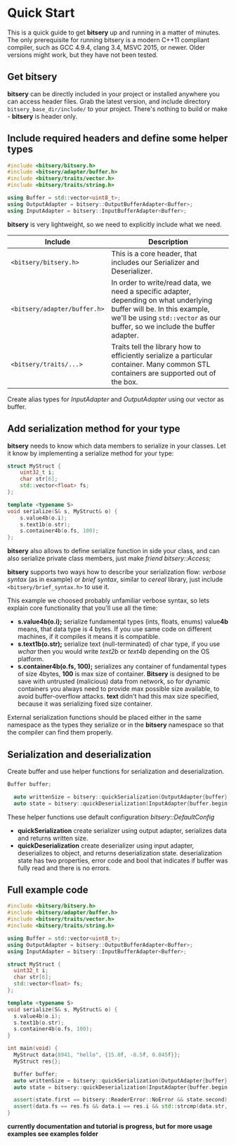# Quick Start

This is a quick guide to get **bitsery** up and running in a matter of minutes.
The only prerequisite for running bitsery is a modern C++11 compliant compiler, such as GCC 4.9.4, clang 3.4, MSVC 2015, or newer.
Older versions might work, but they have not been tested.

## Get bitsery

**bitsery** can be directly included in your project or installed anywhere you can access header files.
Grab the latest version, and include directory `bitsery_base_dir/include/` to your project.
There's nothing to build or make - **bitsery** is header only.

## Include required headers and define some helper types

```cpp
#include <bitsery/bitsery.h>
#include <bitsery/adapter/buffer.h>
#include <bitsery/traits/vector.h>
#include <bitsery/traits/string.h>

using Buffer = std::vector<uint8_t>;
using OutputAdapter = bitsery::OutputBufferAdapter<Buffer>;
using InputAdapter = bitsery::InputBufferAdapter<Buffer>;

```

**bitsery** is very lightweight, so we need to explicitly include what we need.

Include  |  Description
--|--
`<bitsery/bitsery.h>`  |  This is a core header, that includes our Serializer and Deserializer.
`<bitsery/adapter/buffer.h>`  |  In order to write/read data, we need a specific adapter, depending on what underlying buffer will be. In this example, we'll be using `std::vector` as our buffer, so we include the buffer adapter.
`<bitsery/traits/...>`  |  Traits tell the library how to efficiently serialize a particular container. Many common STL containers are supported out of the box.

Create alias types for *InputAdapter* and *OutputAdapter* using our vector as buffer.

## Add serialization method for your type

**bitsery** needs to know which data members to serialize in your classes.
Let it know by implementing a serialize method for your type:

```cpp
struct MyStruct {
    uint32_t i;
    char str[6];
    std::vector<float> fs;
};

template <typename S>
void serialize(S& s, MyStruct& o) {
    s.value4b(o.i);
    s.text1b(o.str);
    s.container4b(o.fs, 100);
};
```

**bitsery** also allows to define serialize function in side your class, and can also serialize private class members, just make *friend bitsery::Access;*

**bitsery** supports two ways how to describe your serialization flow: *verbose syntax* (as in example) or *brief syntax*, similar to *cereal* library, just include `<bitsery/brief_syntax.h>` to use it.

This example we choosed probably unfamiliar verbose syntax, so lets explain core functionality that you'll use all the time:
* **s.value4b(o.i);** serialize fundamental types (ints, floats, enums) value**4b** means, that data type is 4 bytes. If you use same code on different machines, if it compiles it means it is compatible.
* **s.text1b(o.str);** serialize text (null-terminated) of char type, if you use *wchar* then you would write *text2b* or *text4b* depending on the OS platform.
* **s.container4b(o.fs, 100);** serializes any container of fundamental types of size 4bytes, **100** is max size of container.
**Bitsery** is designed to be save with untrusted (malicious) data from network, so for dynamic containers you always need to provide max possible size available, to avoid buffer-overflow attacks.
**text** didn't had this max size specified, because it was serializing fixed size container.

External serialization functions should be placed either in the same namespace as the types they serialize or in the **bitsery** namespace so that the compiler can find them properly.

## Serialization and deserialization

Create buffer and use helper functions for serialization and deserialization.

```cpp
Buffer buffer;

  auto writtenSize = bitsery::quickSerialization(OutputAdapter{buffer}, data);
  auto state = bitsery::quickDeserialization(InputAdapter{buffer.begin(), writtenSize}, res);
```

These helper functions use default configuration *bitsery::DefaultConfig*
* **quickSerialization** create serializer using output adapter, serializes data and returns written size.
* **quickDeserialization** create deserializer using input adapter, deserializes to object, and returns deserialization state.
deserialization state has two properties, error code and bool that indicates if buffer was fully read and there is no errors.

## Full example code

```cpp
#include <bitsery/bitsery.h>
#include <bitsery/adapter/buffer.h>
#include <bitsery/traits/vector.h>
#include <bitsery/traits/string.h>

using Buffer = std::vector<uint8_t>;
using OutputAdapter = bitsery::OutputBufferAdapter<Buffer>;
using InputAdapter = bitsery::InputBufferAdapter<Buffer>;

struct MyStruct {
  uint32_t i;
  char str[6];
  std::vector<float> fs;
};

template <typename S>
void serialize(S& s, MyStruct& o) {
  s.value4b(o.i);
  s.text1b(o.str);
  s.container4b(o.fs, 100);
}

int main(void) {
  MyStruct data{8941, "hello", {15.0f, -8.5f, 0.045f}};
  MyStruct res{};

  Buffer buffer;
  auto writtenSize = bitsery::quickSerialization(OutputAdapter{buffer}, data);
  auto state = bitsery::quickDeserialization(InputAdapter{buffer.begin(), writtenSize}, res);

  assert(state.first == bitsery::ReaderError::NoError && state.second);
  assert(data.fs == res.fs && data.i == res.i && std::strcmp(data.str, res.str) == 0);
}
```

**currently documentation and tutorial is progress, but for more usage examples see examples folder**
